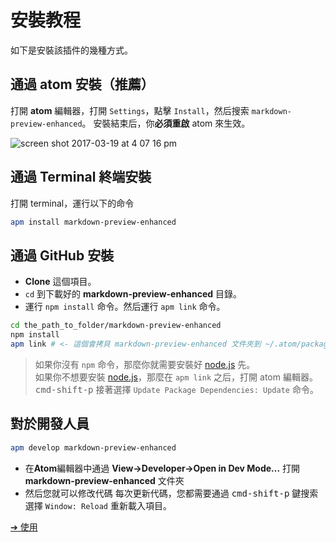 # 安裝教程

如下是安裝該插件的幾種方式。

## 通過 atom 安裝（推薦）

打開 **atom** 編輯器，打開 `Settings`，點擊 `Install`，然后搜索 `markdown-preview-enhanced`。
安裝結束后，你**必須重啟** atom 來生效。

![screen shot 2017-03-19 at 4 07 16 pm](https://cloud.githubusercontent.com/assets/1908863/24084798/260a9fee-0cbf-11e7-83e6-bf17fa9aca77.png)

## 通過 Terminal 終端安裝

打開 terminal，運行以下的命令

```bash
apm install markdown-preview-enhanced
```

## 通過 GitHub 安裝

- **Clone** 這個項目。
- `cd` 到下載好的 **markdown-preview-enhanced** 目錄。
- 運行 `npm install` 命令。然后運行 `apm link` 命令。

```bash
cd the_path_to_folder/markdown-preview-enhanced
npm install
apm link # <- 這個會拷貝 markdown-preview-enhanced 文件夾到 ~/.atom/packages
```

> 如果你沒有 `npm` 命令，那麼你就需要安裝好 [node.js](https://nodejs.org/en/) 先。  
> 如果你不想要安裝 [node.js](https://nodejs.org/en/)，那麼在 `apm link` 之后，打開 atom 編輯器。<kbd>cmd-shift-p</kbd> 接著選擇 `Update Package Dependencies: Update` 命令。

## 對於開發人員

```bash
apm develop markdown-preview-enhanced
```

- 在**Atom**編輯器中通過 **View->Developer->Open in Dev Mode...** 打開 **markdown-preview-enhanced** 文件夾
- 然后您就可以修改代碼
  每次更新代碼，您都需要通過 <kbd>cmd-shift-p</kbd> 鍵搜索選擇 `Window: Reload` 重新載入項目。

[➔ 使用](zh-tw/usages.md)
